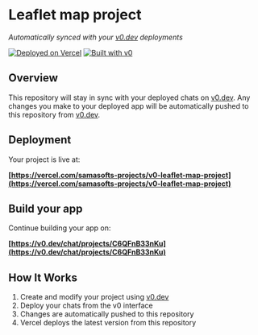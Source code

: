 # Leaflet map project

*Automatically synced with your [v0.dev](https://v0.dev) deployments*

[![Deployed on Vercel](https://img.shields.io/badge/Deployed%20on-Vercel-black?style=for-the-badge&logo=vercel)](https://vercel.com/samasofts-projects/v0-leaflet-map-project)
[![Built with v0](https://img.shields.io/badge/Built%20with-v0.dev-black?style=for-the-badge)](https://v0.dev/chat/projects/C6QFnB33nKu)

## Overview

This repository will stay in sync with your deployed chats on [v0.dev](https://v0.dev).
Any changes you make to your deployed app will be automatically pushed to this repository from [v0.dev](https://v0.dev).

## Deployment

Your project is live at:

**[https://vercel.com/samasofts-projects/v0-leaflet-map-project](https://vercel.com/samasofts-projects/v0-leaflet-map-project)**

## Build your app

Continue building your app on:

**[https://v0.dev/chat/projects/C6QFnB33nKu](https://v0.dev/chat/projects/C6QFnB33nKu)**

## How It Works

1. Create and modify your project using [v0.dev](https://v0.dev)
2. Deploy your chats from the v0 interface
3. Changes are automatically pushed to this repository
4. Vercel deploys the latest version from this repository